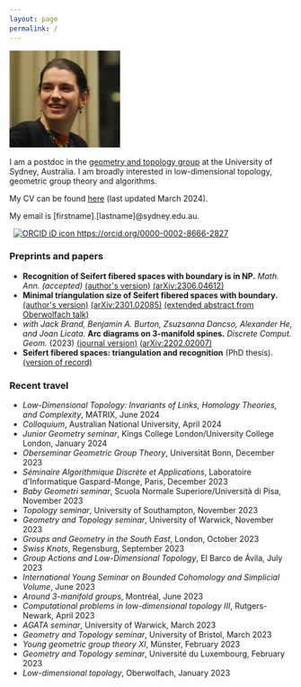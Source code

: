 ```yaml
---
layout: page
permalink: /
---
```

<img src="files/profile_2023.jpg" alt="Headshot of me. Photo credit: Stefan Friedl." title="Headshot of me. Photo credit: Stefan Friedl." width=197 height=172 >

I am a postdoc in the [geometry and topology group](https://www.sydney.edu.au/science/our-research/research-areas/mathematics-and-statistics/geometry-topology.html) at the University of Sydney, Australia.
I am broadly interested in low-dimensional topology, geometric group theory and algorithms.

My CV can be found [here](files/AJackson_CV.pdf) (last updated March 2024).

My email is [firstname].[lastname]@sydney.edu.au.

<a
    id="cy-effective-orcid-url"
    class="underline"
     href="https://orcid.org/0000-0002-8666-2827"
     target="orcid.widget"
     rel="me noopener noreferrer"
     style="vertical-align: top">
     <img
        src="https://orcid.org/sites/default/files/images/orcid_16x16.png"
        style="width: 1em; margin-inline-start: 0.5em"
        alt="ORCID iD icon"/>
      https://orcid.org/0000-0002-8666-2827
    </a>

### Preprints and papers
- __Recognition of Seifert fibered spaces with boundary is in NP.__ *Math. Ann. (accepted)* [(author's version)](papers/AJackson_SFS_recognition_with_boundary.pdf) [(arXiv:2306.04612)](https://arxiv.org/abs/2306.04612)
- __Minimal triangulation size of Seifert fibered spaces with boundary.__ [(author's version)](papers/AJackson_SFS_Triangulation_bound.pdf) [(arXiv:2301.02085)](https://arxiv.org/abs/2301.02085) [(extended abstract from Oberwolfach talk)](https://publications.mfo.de/handle/mfo/4015)
- _with Jack Brand, Benjamin A. Burton, Zsuzsanna Dancso, Alexander He, and Joan Licata._ __Arc diagrams on 3-manifold spines.__ *Discrete Comput. Geom.* (2023) [(journal version)](https://link.springer.com/article/10.1007/s00454-023-00539-4) [(arXiv:2202.02007)](https://arxiv.org/abs/2202.02007)
- __Seifert fibered spaces: triangulation and recognition__ (PhD thesis). [(version of record)](http://dx.doi.org/10.5287/ora-o1oprj8zn)

### Recent travel
- *Low-Dimensional Topology: Invariants of Links, Homology Theories, and Complexity*, MATRIX, June 2024
- *Colloquium*, Australian National University, April 2024
- *Junior Geometry seminar*, Kings College London/University College London, January 2024
- *Oberseminar Geometric Group Theory*, Universität Bonn, December 2023
- *Séminaire Algorithmique Discrète et Applications*, Laboratoire d'Informatique Gaspard-Monge, Paris, December 2023
- *Baby Geometri seminar*, Scuola Normale Superiore/Università di Pisa, November 2023
- *Topology seminar*, University of Southampton, November 2023
- *Geometry and Topology seminar*, University of Warwick, November 2023
- *Groups and Geometry in the South East*, London, October 2023
- *Swiss Knots*, Regensburg, September 2023
- *Group Actions and Low-Dimensional Topology*, El Barco de Ávila, July 2023
- *International Young Seminar on Bounded Cohomology and Simplicial Volume*, June 2023
- *Around 3-manifold groups*, Montréal, June 2023
- *Computational problems in low-dimensional topology III*, Rutgers-Newark, April 2023
- *AGATA seminar*, University of Warwick, March 2023
- *Geometry and Topology seminar*, University of Bristol, March 2023
- *Young geometric group theory XI*, Münster, February 2023
- *Geometry and Topology seminar*, Université du Luxembourg, February 2023
- *Low-dimensional topology*, Oberwolfach, January 2023
